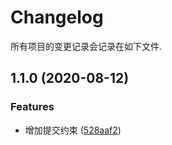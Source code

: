 # Changelog

所有项目的变更记录会记录在如下文件.

## 1.1.0 (2020-08-12)


### Features

* 增加提交约束 ([528aaf2](https://github.com/morrain/front-end/commit/528aaf2353c09472b0cf2f5840e1a5ea97297326))
